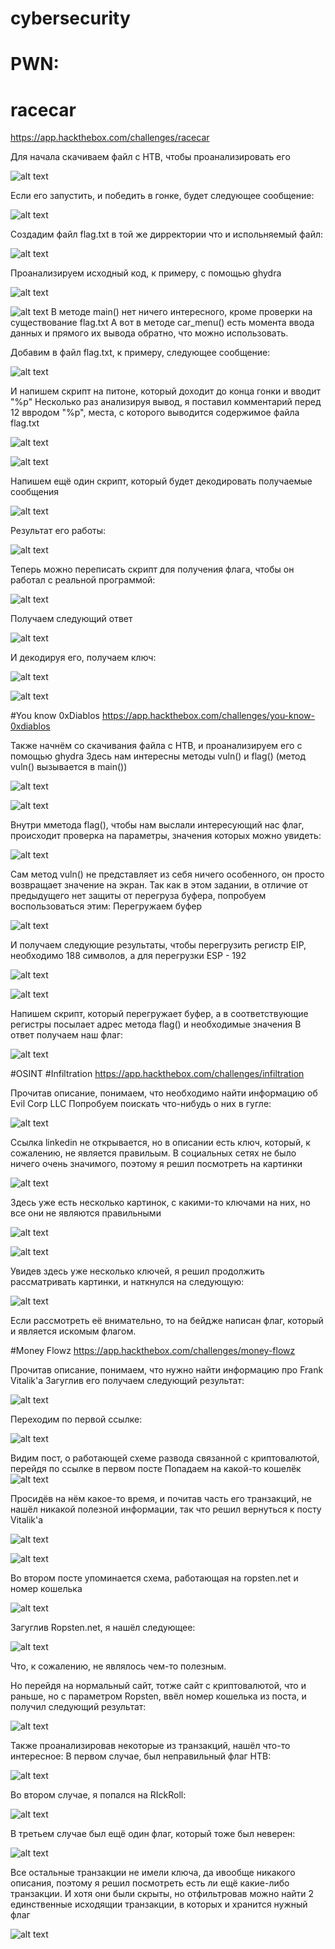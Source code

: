 # cybersecurity

# PWN:

# racecar
https://app.hackthebox.com/challenges/racecar

Для начала скачиваем файл с HTB, чтобы проанализировать его

![alt text](img/5_1.png)

Если его запустить, и победить в гонке, будет следующее сообщение:

![alt text](img/5_2.png)

Создадим файл flag.txt в той же дирректории что и испольняемый файл:

![alt text](img/5_3.png)

Проанализируем исходный код, к примеру, с помощью ghydra

![alt text](img/5_4.png)

![alt text](img/5_5.png)
В методе main() нет ничего интересного, кроме проверки на существование flag.txt
А вот в методе car_menu() есть момента ввода данных и прямого их вывода обратно, что можно использовать.

Добавим в файл flag.txt, к примеру, следующее сообщение:

![alt text](img/5_6.png)

И напишем скрипт на питоне, который доходит до конца гонки и вводит "%p" 
Несколько раз анализируя вывод, я поставил комментарий перед 12 ввродом "%p", места, с которого выводится содержимое файла flag.txt

![alt text](img/5_7.png)

![alt text](img/5_8.png)

Напишем ещё один скрипт, который будет декодировать получаемые сообщения

![alt text](img/5_9.png)

Результат его работы:

![alt text](img/5_10.png)

Теперь можно переписать скрипт для получения флага, чтобы он работал с реальной программой:

![alt text](img/5_11.png)

Получаем следующий ответ

![alt text](img/5_12.png)

И декодируя его, получаем ключ:

![alt text](img/5_13.png)

![alt text](img/5_14.png)

#You know 0xDiablos 
https://app.hackthebox.com/challenges/you-know-0xdiablos

Также начнём со скачивания файла с HTB, и проанализируем его с помощью ghydra
Здесь нам интересны методы vuln() и flag() (метод vuln() вызывается в main())

![alt text](img/d1.png)

![alt text](img/d2.png)

Внутри мметода flag(), чтобы нам выслали интересующий нас флаг, происходит проверка на параметры, значения которых можно увидеть:

![alt text](img/d3.png)

Сам метод vuln() не представляет из себя ничего особенного, он просто возвращает значение на экран.
Так как в этом задании, в отличие от предыдущего нет защиты от перегруза буфера, попробуем воспользоваться этим:
Перегружаем буфер

![alt text](img/d4.png)

И получаем следующие результаты, чтобы перегрузить регистр EIP, необходимо 188 символов, а для перегрузки ESP - 192

![alt text](img/d5.png)

![alt text](img/d6.png)

Напишем скрипт, который перегружает буфер, а в соответствующие регистры посылает адрес метода flag() и необходимые значения
В ответ получаем наш флаг:

![alt text](img/d7.png)


#OSINT
#Infiltration
https://app.hackthebox.com/challenges/infiltration

Прочитав описание, понимаем, что необходимо найти информацию об Evil Corp LLC
Попробуем поискать что-нибудь о них в гугле:

![alt text](img/O1_1.png)

Ссылка linkedin не открывается, но в описании есть ключ, который, к сожалению, не является правильым.
В социальных сетях не было ничего очень значимого, поэтому я решил посмотреть на картинки

![alt text](img/O1_2.png)

Здесь уже есть несколько картинок, с какими-то ключами на них, но все они не являются правильными

![alt text](img/O1_3.png)

![alt text](img/O1_4.jpg)

Увидев здесь уже несколько ключей, я решил продолжить рассматривать картинки, и наткнулся на следующую:

![alt text](img/O1_5.jpg)

Если рассмотреть её внимательно, то на бейдже написан флаг, который и является искомым флагом.

#Money Flowz 
https://app.hackthebox.com/challenges/money-flowz

Прочитав описание, понимаем, что нужно найти информацию про Frank Vitalik'а
Загуглив его получаем следующий результат:

![alt text](img/O2_1.png)

Переходим по первой ссылке:

![alt text](img/O2_2.png)

Видим пост, о работающей схеме развода связанной с криптовалютой, перейдя по ссылке в первом посте
Попадаем на какой-то кошелёк
![alt text](img/O2_3.png)

Просидёв на нём какое-то время, и почитав часть его транзакций, не нашёл никакой полезной информации, так что решил вернуться к посту Vitalik'а

![alt text](img/O2_4.png)

![alt text](img/O2_5.png)

Во втором посте упоминается схема, работающая на ropsten.net и номер кошелька

![alt text](img/Scam.png)

Загуглив Ropsten.net, я нашёл следующее:

![alt text](img/O2_6.png)

Что, к сожалению, не являлось чем-то полезным.

Но перейдя на нормальный сайт, тотже сайт с криптовалютой, что и раньше, но с параметром Ropsten,
ввёл номер кошелька из поста, и получил следующий результат:

![alt text](img/O2_7.png)

Также проанализировав некоторые из транзакций, нашёл что-то интересное:
В первом случае, был неправильный флаг HTB:

![alt text](img/O2_8.png)

Во втором случае, я попался на RIckRoll:

![alt text](img/O2_9.png)

В третьем случае был ещё один флаг, который тоже был неверен:

![alt text](img/O2_10.png)

Все остальные транзакции не имели ключа, да ивообще никакого описания, поэтому я решил посмотреть есть ли ещё какие-либо транзакции.
И хотя они были скрыты, но отфильтровав можно найти 2 единственные исходящии транзакции, в которых и хранится нужный флаг

![alt text](img/O2_11.png)
